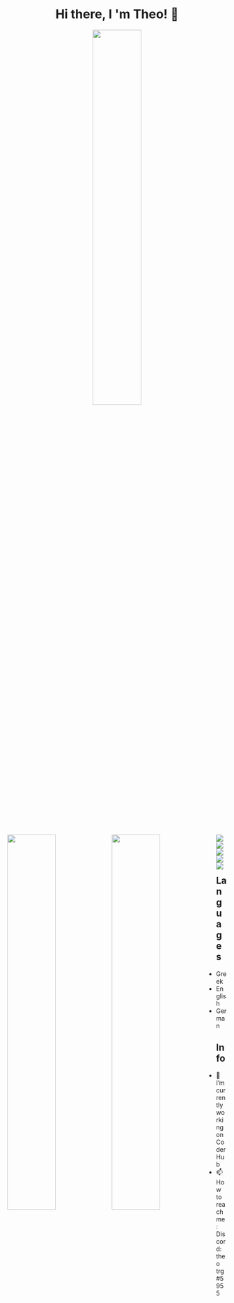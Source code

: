  <h1 align="center"> Hi there, I 'm Theo! 👋</h1> 

<p align='center'>
  <a href="www.youtube.com"><img align="center" width="47%" src="https://img.shields.io/badge/Twitter-%231DA1F2.svg?style=for-the-badge&logo=Twitter&logoColor=white" /></a>
 </p>



<img align="left" width="47%" src="https://github-readme-stats.vercel.app/api?username=Theotrg07&show_icons=true&theme=radical" />
<img align="left" width="47%" src="https://github-readme-stats.vercel.app/api/top-langs/?username=Theotrg07&layout=compact" />

<img align='left' src="https://img.shields.io/badge/html5-%23E34F26.svg?style=for-the-badge&logo=html5&logoColor=white" />
<img  src="https://img.shields.io/badge/css3-%231572B6.svg?style=for-the-badge&logo=css3&logoColor=white" />

<img align='left' src='https://img.shields.io/badge/javascript-%23323330.svg?style=for-the-badge&logo=javascript&logoColor=%23F7DF1E'/>
<img src='https://img.shields.io/badge/react-%2320232a.svg?style=for-the-badge&logo=react&logoColor=%2361DAFB'/>


<img align='left' src='https://img.shields.io/badge/python-3670A0?style=for-the-badge&logo=python&logoColor=ffdd54'/>


## Languages
- Greek
- English
- German

## Info
- 🔭 I’m currently working on CoderHub
- 📫 How to reach me: Discord: theo trg#5955






